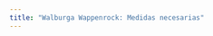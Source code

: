 ```yaml
---
title: "Walburga Wappenrock: Medidas necesarias"
---
```


<PatternMeasurements pattern='walburga' />
